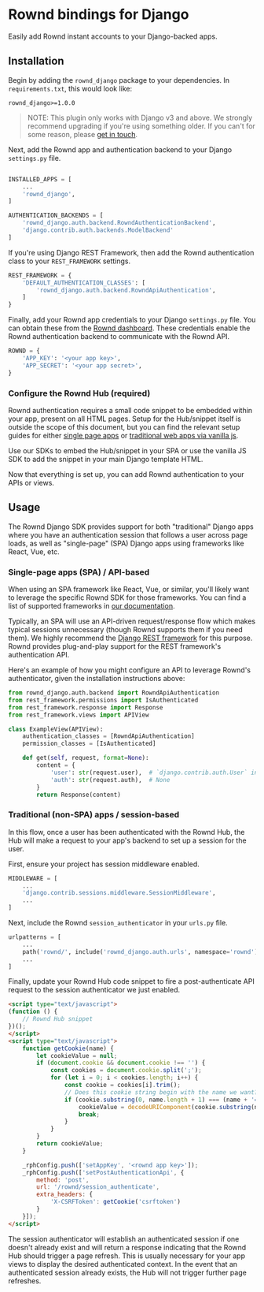 # Rownd bindings for Django
Easily add Rownd instant accounts to your Django-backed apps.

## Installation

Begin by adding the `rownd_django` package to your dependencies. In `requirements.txt`, this would look like:
```
rownd_django>=1.0.0
```

> NOTE: This plugin only works with Django v3 and above. We strongly recommend upgrading if you're
> using something older. If you can't for some reason, please [get in touch](mailto:support@rownd.io?subject=Django%soSDK:%20Request%20for%20older%20version%20support).

Next, add the Rownd app and authentication backend to your Django `settings.py` file.

```python

INSTALLED_APPS = [
    ...
    'rownd_django',
]

AUTHENTICATION_BACKENDS = [
    'rownd_django.auth.backend.RowndAuthenticationBackend',
    'django.contrib.auth.backends.ModelBackend'
]
```

If you're using Django REST Framework, then add the Rownd authentication class to your `REST_FRAMEWORK` settings.

```python
REST_FRAMEWORK = {
    'DEFAULT_AUTHENTICATION_CLASSES': [
        'rownd_django.auth.backend.RowndApiAuthentication',
    ]
}
```

Finally, add your Rownd app credentials to your Django `settings.py` file. You can obtain these from the [Rownd dashboard](https://app.rownd.io).
These credentials enable the Rownd authentication backend to communicate with the Rownd API.

```python
ROWND = {
    'APP_KEY': '<your app key>',
    'APP_SECRET': '<your app secret>',
}
```

### Configure the Rownd Hub (required)
Rownd authentication requires a small code snippet to be embedded within your app, present on all HTML pages.
Setup for the Hub/snippet itself is outside the scope of this document, but you can find the relevant setup
guides for either [single page apps](https://docs.rownd.io/rownd/sdk-reference/web/react-next.js) 
or [traditional web apps via vanilla js](https://docs.rownd.io/rownd/sdk-reference/web/javascript-browser).

Use our SDKs to embed the Hub/snippet in your SPA or use the vanilla JS SDK to add the snippet in your main Django template HTML.

Now that everything is set up, you can add Rownd authentication to your APIs or views.

## Usage
The Rownd Django SDK provides support for both "traditional" Django apps where you have an authentication
session that follows a user across page loads, as well as "single-page" (SPA) Django apps using frameworks
like React, Vue, etc.

### Single-page apps (SPA) / API-based
When using an SPA framework like React, Vue, or similar, you'll likely want to leverage the specific Rownd SDK
for those frameworks. You can find a list of supported frameworks in [our documentation](https://docs.rownd.io/rownd/sdk-reference/web).

Typically, an SPA will use an API-driven request/response flow which makes typical sessions unnecessary (though Rownd supports them if you
need them). We highly recommend the [Django REST framework](https://www.django-rest-framework.org/) for this purpose. Rownd provides plug-and-play
support for the REST framework's authentication API.

Here's an example of how you might configure an API to leverage Rownd's authenticator, given the installation instructions above:

```python
from rownd_django.auth.backend import RowndApiAuthentication
from rest_framework.permissions import IsAuthenticated
from rest_framework.response import Response
from rest_framework.views import APIView

class ExampleView(APIView):
    authentication_classes = [RowndApiAuthentication]
    permission_classes = [IsAuthenticated]

    def get(self, request, format=None):
        content = {
            'user': str(request.user),  # `django.contrib.auth.User` instance.
            'auth': str(request.auth),  # None
        }
        return Response(content)
```

### Traditional (non-SPA) apps / session-based
In this flow, once a user has been authenticated with the Rownd Hub, the Hub will make a request to your
app's backend to set up a session for the user.

First, ensure your project has session middleware enabled.

```python
MIDDLEWARE = [
    ...
    'django.contrib.sessions.middleware.SessionMiddleware',
    ...
]
```

Next, include the Rownd `session_authenticator` in your `urls.py` file.

```python
urlpatterns = [
    ...
    path('rownd/', include('rownd_django.auth.urls', namespace='rownd')),
    ...
]
```

Finally, update your Rownd Hub code snippet to fire a post-authenticate API request to the session authenticator we just enabled.

```html
<script type="text/javascript">
(function () {
    // Rownd Hub snippet
})();
</script>
<script type="text/javascript">
    function getCookie(name) {
        let cookieValue = null;
        if (document.cookie && document.cookie !== '') {
            const cookies = document.cookie.split(';');
            for (let i = 0; i < cookies.length; i++) {
                const cookie = cookies[i].trim();
                // Does this cookie string begin with the name we want?
                if (cookie.substring(0, name.length + 1) === (name + '=')) {
                    cookieValue = decodeURIComponent(cookie.substring(name.length + 1));
                    break;
                }
            }
        }
        return cookieValue;
    }

    _rphConfig.push(['setAppKey', '<rownd app key>']);
    _rphConfig.push(['setPostAuthenticationApi', {
        method: 'post',
        url: '/rownd/session_authenticate',
        extra_headers: {
            'X-CSRFToken': getCookie('csrftoken')
        }
    }]);
</script>
```

The session authenticator will establish an authenticated session if one doesn't already exist and will return a response
indicating that the Rownd Hub should trigger a page refresh. This is usually necessary for your app views to display
the desired authenticated context. In the event that an authenticated session already exists, the Hub will not trigger
further page refreshes.
